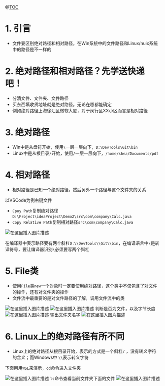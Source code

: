 ﻿@[TOC](目录)

# 1. 引言

 - 文件要区别绝对路径和相对路径，在Win系统中的文件路径和Linux/nuix系统中的路径是不一样的

# 2. 绝对路径和相对路径？先学送快递吧！

 - 分清文件、文件夹、文件路径
 - 买东西填收货地址就是绝对路径，无论在哪都能确定
 - 例如绝对路径上海徐汇区微软大厦，对于闵行区XX小区而言是相对路径

# 3. 绝对路径

 - Win中是从盘符开始，使用`\`一层一层向下，`D:\DevTools\Git\bin`
 - Linux中是从根目录`/`开始，使用`/`一层一层向下，`/home/shea/Documents/pdf`

# 4. 相对路径

 - 相对路径是已知一个绝对路径，然后另外一个路径与这个文件夹的关系

以VSCode为例右键文件

 - `Cpoy Path`复制绝对路径`D:\Project\ideaProject\Demo2\src\com\company\Calc.java`
 - `Copy Relative Path`复制相对路径`src\com\company\Calc.java`

![在这里插入图片描述](https://img-blog.csdnimg.cn/41e8f5d668054333bc4affcd71068d6c.png?x-oss-process=image/watermark,type_d3F5LXplbmhlaQ,shadow_50,text_Q1NETiBAWWVhdHNfTGlhbw==,size_14,color_FFFFFF,t_70,g_se,x_16)

在编译器中表示路径要有两个斜杠`D:\\DevTools\\Git\\bin`，在编译语言中`\`是转译符号，要让编译器识别`\`必须要写两个斜杠 

# 5. File类

 - 使用`File`类`new`一个对象时一定要使用绝对路径，这个类中不仅包含了对文件的操作，还有对文件夹的操作
 - 文件流中最重要的是对文件路径的了解，调用文件流中的类

![在这里插入图片描述](https://img-blog.csdnimg.cn/8497a14760bc47ab89d1cc861585bf5a.png?x-oss-process=image/watermark,type_d3F5LXplbmhlaQ,shadow_50,text_Q1NETiBAWWVhdHNfTGlhbw==,size_20,color_FFFFFF,t_70,g_se,x_16)
![在这里插入图片描述](https://img-blog.csdnimg.cn/4d4f037d5f9d4243917245ca832ffac1.png?x-oss-process=image/watermark,type_d3F5LXplbmhlaQ,shadow_50,text_Q1NETiBAWWVhdHNfTGlhbw==,size_20,color_FFFFFF,t_70,g_se,x_16)
判断是否为文件，以及字节长度
![在这里插入图片描述](https://img-blog.csdnimg.cn/5ab146c1d86542f79d06db4220c79f78.png?x-oss-process=image/watermark,type_d3F5LXplbmhlaQ,shadow_50,text_Q1NETiBAWWVhdHNfTGlhbw==,size_20,color_FFFFFF,t_70,g_se,x_16)
输出文件夹名字
![在这里插入图片描述](https://img-blog.csdnimg.cn/96c073965f394d9bbd92adea65080d75.png?x-oss-process=image/watermark,type_d3F5LXplbmhlaQ,shadow_50,text_Q1NETiBAWWVhdHNfTGlhbw==,size_20,color_FFFFFF,t_70,g_se,x_16)


# 6. Linux上的绝对路径有所不同

 - Linux上的绝对路径从根目录开始，表示的方式是一个斜杠`/` ，没有转义字符的含义；而Windows中 `\\`表示转义字符

下面用用`WSL`来演示，`cd`命令进入文件夹

![在这里插入图片描述](https://img-blog.csdnimg.cn/d5c0c7b6f7c64925974ca682c90117de.png)
`ls`命令查看当前文件夹下面的文件
![在这里插入图片描述](https://img-blog.csdnimg.cn/b789f9138fed4a0a881e9e5fa6bf1eeb.png?x-oss-process=image/watermark,type_d3F5LXplbmhlaQ,shadow_50,text_Q1NETiBAWWVhdHNfTGlhbw==,size_20,color_FFFFFF,t_70,g_se,x_16)

